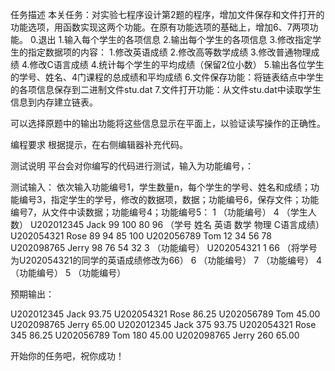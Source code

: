 任务描述
本关任务：对实验七程序设计第2题的程序，增加文件保存和文件打开的功能选项，用函数实现这两个功能。在原有功能选项的基础上，增加6、7两项功能。
0.退出
1.输入每个学生的各项信息
2.输出每个学生的各项信息
3.修改指定学生的指定数据项的内容：
    1.修改英语成绩
    2.修改高等数学成绩
    3.修改普通物理成绩
    4.修改C语言成绩
4.统计每个学生的平均成绩（保留2位小数）
5.输出各位学生的学号、姓名、4门课程的总成绩和平均成绩
6.文件保存功能：将链表结点中学生的各项信息保存到二进制文件stu.dat
7.文件打开功能：从文件stu.dat中读取学生信息到内存建立链表。

可以选择原题中的输出功能将这些信息显示在平面上，以验证读写操作的正确性。

编程要求
根据提示，在右侧编辑器补充代码。

测试说明
平台会对你编写的代码进行测试，输入为功能编号，：

测试输入：
依次输入功能编号1，学生数量n，每个学生的学号、姓名和成绩；功能编号3，指定学生的学号，修改的数据项，数据；功能编号6，保存文件；功能编号7，从文件中读数据；功能编号4；功能编号5：
1    （功能编号）
4    （学生人数）
U202012345 Jack 99 100 80 96    （学号 姓名 英语 数学 物理 C语言成绩）
U202054321 Rose 89 94 85 100
U202056789 Tom 12 34 56 78
U202098765 Jerry 98 76 54 32
3    （功能编号）
U202054321 1 66    （将学号为U202054321的同学的英语成绩修改为66）
6    （功能编号）
7    （功能编号）
4    （功能编号）
5    （功能编号）

预期输出：

U202012345 Jack 93.75
U202054321 Rose 86.25
U202056789 Tom 45.00
U202098765 Jerry 65.00
U202012345 Jack 375 93.75
U202054321 Rose 345 86.25
U202056789 Tom 180 45.00
U202098765 Jerry 260 65.00

开始你的任务吧，祝你成功！